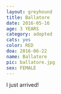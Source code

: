 ```yaml
---
layout: greyhound
title: Ballatore
date: 2016-05-16
age: 3 YEARS
category: adopted
cats: yes
color: RED
doa: 2016-06-22
name: Ballatore
pic: ballatore.jpg
sex: FEMALE
---
```


I just arrived!
